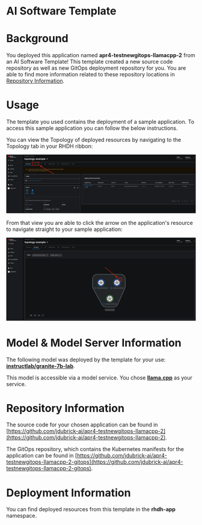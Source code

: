 # AI Software Template

# Background

You deployed this application named **apr4-testnewgitops-llamacpp-2** from an AI Software Template! This template created a new source code repository as well as new GitOps deployment repository for you. You are able to find more information related to these repository locations in [Repository Information](#repository-information).

# Usage

The template you used contains the deployment of a sample application. To access this sample application you can follow the below instructions.

You can view the Topology of deployed resources by navigating to the Topology tab in your RHDH ribbon:

![Topology Ribbon](./images/topology-ribbon.png)

From that view you are able to click the arrow on the application's resource to navigate straight to your sample application:

![Topology View Application Link](./images/topology-app-link.png)

# Model & Model Server Information
The following model was deployed by the template for your use: **[instructlab/granite-7b-lab](https://huggingface.co/instructlab/granite-7b-lab)**.

This model is accessible via a model service. You chose **[llama.cpp]( https://github.com/containers/ai-lab-recipes/tree/main/model_servers/llamacpp_python)** as your service.

# Repository Information

The source code for your chosen application can be found in [https://github.com/jdubrick-ai/apr4-testnewgitops-llamacpp-2](https://github.com/jdubrick-ai/apr4-testnewgitops-llamacpp-2).

The GitOps repository, which contains the Kubernetes manifests for the application can be found in 
[https://github.com/jdubrick-ai/apr4-testnewgitops-llamacpp-2-gitops](https://github.com/jdubrick-ai/apr4-testnewgitops-llamacpp-2-gitops). 

# Deployment Information

You can find deployed resources from this template in the **rhdh-app** namespace.
